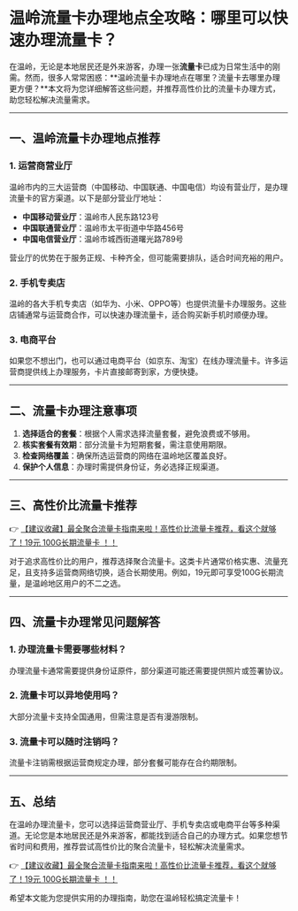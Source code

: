 # 温岭流量卡办理地点全攻略：哪里可以快速办理流量卡？

在温岭，无论是本地居民还是外来游客，办理一张**流量卡**已成为日常生活中的刚需。然而，很多人常常困惑：**温岭流量卡办理地点在哪里？流量卡去哪里办理更方便？**本文将为您详细解答这些问题，并推荐高性价比的流量卡办理方式，助您轻松解决流量需求。

---

## 一、温岭流量卡办理地点推荐

### 1. 运营商营业厅
温岭市内的三大运营商（中国移动、中国联通、中国电信）均设有营业厅，是办理流量卡的官方渠道。以下是部分营业厅地址：
- **中国移动营业厅**：温岭市人民东路123号
- **中国联通营业厅**：温岭市太平街道中华路456号
- **中国电信营业厅**：温岭市城西街道曙光路789号

营业厅的优势在于服务正规、卡种齐全，但可能需要排队，适合时间充裕的用户。

### 2. 手机专卖店
温岭的各大手机专卖店（如华为、小米、OPPO等）也提供流量卡办理服务。这些店铺通常与运营商合作，可以快速办理流量卡，适合购买新手机时顺便办理。

### 3. 电商平台
如果您不想出门，也可以通过电商平台（如京东、淘宝）在线办理流量卡。许多运营商提供线上办理服务，卡片直接邮寄到家，方便快捷。

---

## 二、流量卡办理注意事项

1. **选择适合的套餐**：根据个人需求选择流量套餐，避免浪费或不够用。
2. **核实套餐有效期**：部分流量卡为短期套餐，需注意使用期限。
3. **检查网络覆盖**：确保所选运营商的网络在温岭地区覆盖良好。
4. **保护个人信息**：办理时需提供身份证，务必选择正规渠道。

---

## 三、高性价比流量卡推荐

👉 [【建议收藏】最全聚合流量卡指南来啦！高性价比流量卡推荐，看这个就够了！19元 100G长期流量卡 ！！](https://bit.ly/Liuliangka)

对于追求高性价比的用户，推荐选择聚合流量卡。这类卡片通常价格实惠、流量充足，且支持多运营商网络切换，适合长期使用。例如，19元即可享受100G长期流量，是温岭地区用户的不二之选。

---

## 四、流量卡办理常见问题解答

### 1. 办理流量卡需要哪些材料？
办理流量卡通常需要提供身份证原件，部分渠道可能还需要提供照片或签署协议。

### 2. 流量卡可以异地使用吗？
大部分流量卡支持全国通用，但需注意是否有漫游限制。

### 3. 流量卡可以随时注销吗？
流量卡注销需根据运营商规定办理，部分套餐可能存在合约期限制。

---

## 五、总结

在温岭办理流量卡，您可以选择运营商营业厅、手机专卖店或电商平台等多种渠道。无论您是本地居民还是外来游客，都能找到适合自己的办理方式。如果您想节省时间和费用，推荐尝试高性价比的聚合流量卡，轻松解决流量需求。

👉 [【建议收藏】最全聚合流量卡指南来啦！高性价比流量卡推荐，看这个就够了！19元 100G长期流量卡 ！！](https://bit.ly/Liuliangka)

希望本文能为您提供实用的办理指南，助您在温岭轻松搞定流量卡！